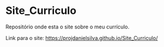 # Site_Curriculo
Repositório onde esta o site sobre o meu currículo.

Link para o site: https://projdanielsilva.github.io/Site_Curriculo/
